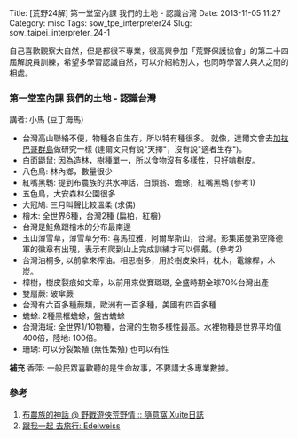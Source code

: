 Title: [荒野24解] 第一堂室內課 我們的土地 - 認識台灣
Date: 2013-11-05 11:27
Category: misc
Tags: sow_tpe_interpreter24
Slug: sow_taipei_interpreter_24-1

自己喜歡觀察大自然，但是都很不專業，很高興參加「荒野保護協會」的第二十四屆解說員訓練，希望多學習認識自然，可以介紹給別人，也同時學習人與人之間的相處。


### 第一堂室內課 我們的土地 - 認識台灣

講者: 小馬 (豆丁海馬)

* 台灣高山聯絡不便，物種各自生存，所以特有種很多。
  就像，達爾文會去[加拉巴哥群島](http://zh.wikipedia.org/wiki/加拉巴哥群島)做研究一樣 (達爾文只有說"天擇"，沒有說"適者生存")。
* 白面鼯鼠: 因為造林，樹種單一，所以食物沒有多樣性，只好啃樹皮。
* 八色鳥: 林內鄉，數量很少
* 紅嘴黑鵯: 提到布農族的洪水神話，白頭翁、蟾蜍，紅嘴黑鵯 (參考1)
* 五色鳥，大安森林公園很多
* 大冠鳩: 三月叫聲比較溫柔 (求偶)
* 檜木: 全世界6種，台灣2種 (扁柏，紅檜)
* 台灣是鮭魚跟檜木的分布最南邊
* 玉山薄雪草，薄雪草分布: 喜馬拉雅，阿爾卑斯山，台灣。影集諾曼第空降德軍的徽章有出現，表示有爬到山上完成訓練才可以佩戴。(參考2)
* 台灣油桐多, 以前拿來榨油。相思樹多，用於樹皮染料，枕木，電線桿，木炭。
* 樟樹，樹皮裂痕如文章，以前用來做賽璐璐, 全盛時期全球70%台灣出產
* 雙扇蕨: 破傘蕨
* 台灣有六百多種蕨類，歐洲有一百多種，美國有四百多種
* 蟾蜍: 2種黑框蟾蜍，盤古蟾蜍
* 台灣海域: 全世界1/10物種，台灣的生物多樣性最高。水裡物種是世界平均值400倍，陸地: 100倍。
* 珊瑚: 可以分裂繁殖 (無性繁殖) 也可以有性

**補充**
香萍: 一般民眾喜歡聽的是生命故事，不要講太多專業數據。

### 參考

1. [布農族的神話 @ 野戰遊俠荒野情 :: 隨意窩 Xuite日誌](http://blog.xuite.net/kinmatsu/blog/8007100)
2. [跟我一起 去旅行: Edelweiss](http://oblitet.blogspot.tw/2013/07/edelweiss.html)
